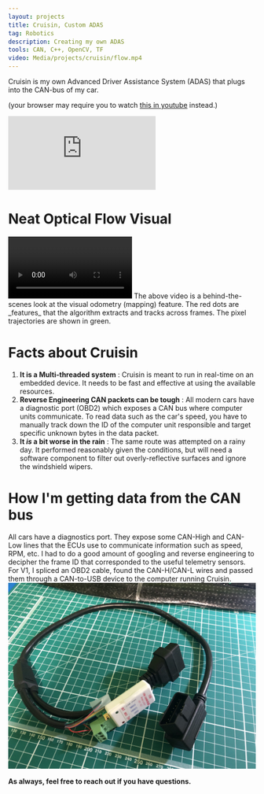 ```yaml
---
layout: projects
title: Cruisin, Custom ADAS
tag: Robotics
description: Creating my own ADAS 
tools: CAN, C++, OpenCV, TF
video: Media/projects/cruisin/flow.mp4
---
```

Cruisin is my own Advanced Driver Assistance System (ADAS) that plugs into the CAN-bus of my car.

(your browser may require you to watch <a href="https://youtu.be/joPkrqNYnAI">this in youtube</a> instead.)
<iframe src="https://www.youtube.com/embed/joPkrqNYnAI" frameborder="0" allow="autoplay; encrypted-media" allowfullscreen></iframe>

# Neat Optical Flow Visual
<video controls src="/Media/projects/cruisin/flow.mp4" width="50%">
    Sorry, your browser doesn't support embedded videos.
</video>
The above video is a behind-the-scenes look at the visual odometry (mapping) feature. The red dots are _features_ that the algorithm extracts and tracks across frames. The pixel trajectories are shown in green.

# Facts about Cruisin
1. **It is a Multi-threaded system** : Cruisin is meant to run in real-time on an embedded device. It needs to be fast and effective at using the available resources.
2. **Reverse Engineering CAN packets can be tough** : All modern cars have a diagnostic port (OBD2) which exposes a CAN bus where computer units communicate. To read data such as the car's speed, you have to manually track down the ID of the computer unit responsible and target specific unknown bytes in the data packet.
3. **It _is_ a bit worse in the rain** : The same route was attempted on a rainy day. It performed reasonably given the conditions, but will need a software component to filter out overly-reflective surfaces and ignore the windshield wipers.

# How I'm getting data from the CAN bus
All cars have a diagnostics port. They expose some CAN-High and CAN-Low lines that the ECUs use to communicate information such as speed, RPM, etc. I had to do a good amount of googling and reverse engineering to decipher the frame ID that corresponded to the useful telemetry sensors. For V1, I spliced an OBD2 cable, found the CAN-H/CAN-L wires and passed them through a CAN-to-USB device to the computer running Cruisin. 
<img src="/Media/projects/cruisin/OBD2.JPG">

**As always, feel free to reach out if you have questions.**
